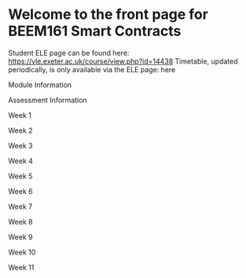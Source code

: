 # Welcome to the front page for BEEM161 Smart Contracts

Student ELE page can be found here: https://vle.exeter.ac.uk/course/view.php?id=14438 
Timetable, updated periodically, is only available via the ELE page: here

Module Information

Assessment Information

Week 1

Week 2

Week 3

Week 4

Week 5

Week 6

Week 7

Week 8

Week 9 

Week 10 

Week 11


